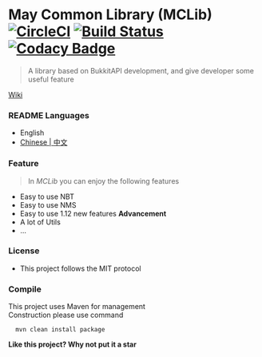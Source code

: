 # May Common Library (MCLib) [![CircleCI](https://circleci.com/gh/602723113/May-Common-Library.svg?style=shield)](https://circleci.com/gh/602723113/May-Common-Library) [![Build Status](https://travis-ci.org/602723113/May-Common-Library.svg?branch=dev)](https://travis-ci.org/602723113/May-Common-Library) [![Codacy Badge](https://api.codacy.com/project/badge/Grade/e8b69ada84954b13a415981844a7e376)](https://www.codacy.com/app/602723113/May-Common-Library?utm_source=github.com&amp;utm_medium=referral&amp;utm_content=602723113/May-Common-Library&amp;utm_campaign=Badge_Grade)
> A library based on BukkitAPI development, and give developer some useful feature  

[Wiki](https://github.com/602723113/May-Common-Library/wiki)  
### README Languages
- English
- [Chinese | 中文](https://github.com/602723113/May-Common-Library/blob/dev/README_zh_CN.md)

### Feature
> In _MCLib_ you can enjoy the following features
- Easy to use NBT
- Easy to use NMS
- Easy to use 1.12 new features **Advancement**
- A lot of Utils
- ...

### License
  - This project follows the MIT protocol  
  
### Compile
This project uses Maven for management  
Construction please use command  
```
  mvn clean install package
```
  
**Like this project? Why not put it a star**
